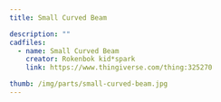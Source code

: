 ```yaml
---
title: Small Curved Beam

description: ""
cadfiles:
  - name: Small Curved Beam
    creator: Rokenbok kid*spark
    link: https://www.thingiverse.com/thing:325270

thumb: /img/parts/small-curved-beam.jpg
---
```

